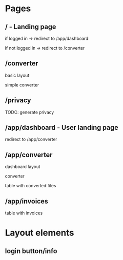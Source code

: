 # Pages

## / - Landing page
if logged in -> redirect to /app/dashboard

if not logged in -> redirect to /converter

## /converter
basic layout

simple converter

## /privacy
TODO: generate privacy

## /app/dashboard - User landing page
redirect to /app/converter

## /app/converter
dashboard layout

converter

table with converted files

## /app/invoices

table with invoices


# Layout elements
## login button/info
## 